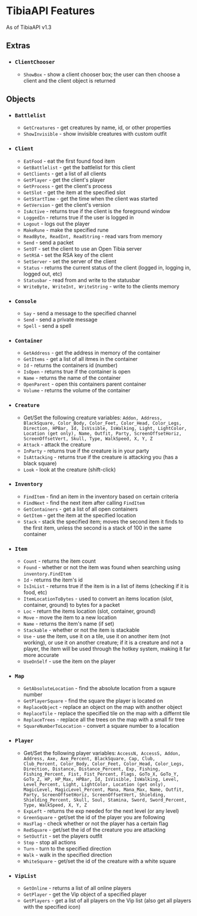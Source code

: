 # TibiaAPI Features #
As of TibiaAPI v1.3

## Extras ##
  * ### `ClientChooser` ###
    * `ShowBox` - show a client chooser box; the user can then choose a client and the client object is returned

## Objects ##
  * ### `Battlelist` ###
    * `GetCreatures` - get creatures by name, id, or other properties
    * `ShowInvisible` - show invisible creatures with custom outfit
  * ### `Client` ###
    * `EatFood` - eat the first found food item
    * `GetBattlelist` - get the battlelist for this client
    * `GetClients` - get a list of all clients
    * `GetPlayer` - get the client's player
    * `GetProcess` - get the client's process
    * `GetSlot` - get the item at the specified slot
    * `GetStartTime` - get the time when the client was started
    * `GetVersion` - get the client's version
    * `IsActive` - returns true if the client is the foreground window
    * `LoggedIn` - returns true if the user is logged in
    * `Logout` - logs out the player
    * `MakeRune` - make the specified rune
    * `ReadByte, ReadInt, ReadString` - read vars from memory
    * `Send` - send a packet
    * `SetOT` - set the client to use an Open Tibia server
    * `SetRSA` - set the RSA key of the client
    * `SetServer` - set the server of the client
    * `Status` - returns the current status of the client (logged in, logging in, logged out, etc)
    * `Statusbar` - read from and write to the statusbar
    * `WriteByte, WriteInt, WriteString` - write to the clients memory
  * ### `Console` ###
    * `Say` - send a message to the specified channel
    * `Send` - send a private message
    * `Spell` - send a spell
  * ### `Container` ###
    * `GetAddress` - get the address in memory of the container
    * `GetItems` - get a list of all itmes in the container
    * `Id` - returns the containers id (number)
    * `IsOpen` - returns true if the container is open
    * `Name` - returns the name of the container
    * `OpenParent` - open this containers parent container
    * `Volume` - returns the volume of the container
  * ### `Creature` ###
    * Get/Set the following creature variables: `Addon, Address, BlackSquare, Color_Body, Color_Feet, Color_Head, Color_Legs, Direction, HPBar, Id, IsVisible, IsWalking, Light, LightColor, Location (get only), Name, Outfit, Party, ScreenOffsetHoriz, ScreenOffsetVert, Skull, Type, WalkSpeed, X, Y, Z`
    * `Attack` - attack the creature
    * `InParty` - returns true if the creature is in your party
    * `IsAttacking` - returns true if the creature is attacking you (has a black square)
    * `Look` - look at the creature (shift-click)
  * ### `Inventory` ###
    * `FindItem` - find an item in the inventory based on certain criteria
    * `FindNext` - find the next item after calling `FindItem`
    * `GetContainers` - get a list of all open containers
    * `GetItem` - get the item at the specified location
    * `Stack` - stack the specified item; moves the second item it finds to the first item, unless the second is a stack of 100 in the same container
  * ### `Item` ###
    * `Count` - returns the item count
    * `Found` - whether or not the item was found when searching using `inventory.FindItem`
    * `Id` - returns the item's id
    * `IsInList` - returns true if the item is in a list of items (checking if it is food, etc)
    * `ItemLocationToBytes` - used to convert an items location (slot, container, ground) to bytes for a packet
    * `Loc` - return the items location (slot, container, ground)
    * `Move` - move the item to a new location
    * `Name` - returns the item's name (if set)
    * `Stackable` - whether or not the item is stackable
    * `Use` - use the item, use it on a tile, use it on another item (not working), or use it on another creature; if it is a creature and not a player, the item will be used through the hotkey system, making it far more accurate
    * `UseOnSelf` - use the item on the player
  * ### `Map` ###
    * `GetAbsoluteLocation` - find the absolute location from a sqaure number
    * `GetPlayerSquare` - find the square the player is located on
    * `ReplaceObject` - replace an object on the map with another object
    * `ReplaceTile` - replace the specified tile on the map with a differnt tile
    * `ReplaceTrees` - replace all the trees on the map with a small fir tree
    * `SquareNumberToLocation` - convert a square number to a location
  * ### `Player` ###
    * Get/Set the following player variables: `AccessN, AccessS, Addon, Address, Axe, Axe_Percent, BlackSquare, Cap, Club, Club_Percent, Color_Body, Color_Feet, Color_Head, Color_Legs, Direction, Distance, Distance_Percent, Exp, Fishing, Fishing_Percent, Fist, Fist_Percent, Flags, GoTo_X, GoTo_Y, GoTo_Z, HP, HP_Max, HPBar, Id, IsVisible, IsWalking, Level, Level_Percent, Light, LightColor, Location (get only), MagicLevel, MagicLevel_Percent, Mana, Mana_Max, Name, Outfit, Party, ScreenOffsetHoriz, ScreenOffsetVert, Shielding, Shielding_Percent, Skull, Soul, Stamina, Sword, Sword_Percent, Type, WalkSpeed, X, Y, Z`
    * `ExpLeft` - returns the exp needed for the next level (or any level)
    * `GreenSquare` - get/set the id of the player you are following
    * `HasFlag` - check whether or not the player has a certain flag
    * `RedSquare` - get/set the id of the creature you are attacking
    * `SetOutfit` - set the players outfit
    * `Stop` - stop all actions
    * `Turn` - turn to the specified direction
    * `Walk` - walk in the specified direction
    * `WhiteSquare` - get/set the id of the creature with a white square
  * ### `VipList` ###
    * `GetOnline` - returns a list of all online players
    * `GetPlayer` - get the Vip object of a specified player
    * `GetPlayers` - get a list of all players on the Vip list (also get all players with the specified icon)